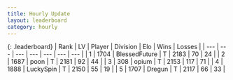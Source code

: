 ```yaml
---
title: Hourly Update
layout: leaderboard
category: hourly
---
```


{: .leaderboard}
| Rank | LV | Player | Division | Elo | Wins | Losses |
| --- | --- | --- | --- | --- | --- | --- |
| <span data-change="0">1</span> | 1704 | <span title="ID: 692745">BlessedFuture</span> | T | <span data-change="0">2183</span> | <span data-change="0">70</span> | <span data-change="0">24</span> |
| <span data-change="0">2</span> | 1687 | <span title="ID: 540690">poon</span> | T | <span data-change="0">2181</span> | <span data-change="0">92</span> | <span data-change="0">44</span> |
| <span data-change="0">3</span> | 308 | <span title="ID: 750033">opium</span> | T | <span data-change="0">2153</span> | <span data-change="0">117</span> | <span data-change="0">71</span> |
| <span data-change="0">4</span> | 1888 | <span title="ID: 498412">LuckySpin</span> | T | <span data-change="0">2150</span> | <span data-change="0">55</span> | <span data-change="0">19</span> |
| <span data-change="0">5</span> | 1707 | <span title="ID: 337810">Dregun</span> | T | <span data-change="0">2117</span> | <span data-change="0">66</span> | <span data-change="0">33</span> |
